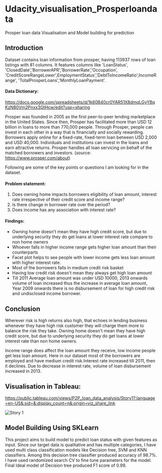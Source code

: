 # Udacity_visualisation_Prosperloandata
Prosper loan data Visualisation and Model building for prediction

## Introduction

Dataset contains loan information from prosper, having 113937 rows of loan listings with 81 columns.
It features columns like 'LoanStatus', 'ClosedDate','BorrowerAPR','BorrowerRate','Occupation', 'CreditScoreRangeLower',EmploymentStatus','DebtToIncomeRatio',IncomeRange',
'TotalProsperLoans','MonthlyLoanPayment'.

#### Data Dictionary:

https://docs.google.com/spreadsheets/d/1k60B40cr0YAR51X8dmqLGyYBqKzN80Vm2Pnxx3GtHcw/edit?usp=sharing


Prosper was founded in 2005 as the first peer-to-peer lending marketplace in the United States. Since then, Prosper has facilitated more than USD 12 billion in loans to more than 770,000 people.
Through Prosper, people can invest in each other in a way that is financially and socially rewarding. Borrowers apply online for a fixed-rate, fixed-term loan between USD 2,000 and USD 40,000. Individuals and institutions can invest in the loans and earn attractive returns. Prosper handles all loan servicing on behalf of the matched borrowers and investors. 
(source: https://www.prosper.com/about)


Following are some of the key points or questions I am looking for in the dataset.
#### Problem statement:
1. Does owning home impacts borrowers eligibility of loan amount, interest rate irrespective of their credit score and income range?
2. Is there change in borrower rate over the period?
3. Does income has any association with interest rate?

#### Findings:
- Owning home doesn't mean they have high credit score, but due to underlying security they do get loans at lower interest rate compare to non home owners
- Whoever falls in higher income range gets higher loan amount than their counterparts
- Facet plot helps to see people with lower income gets less loan amount with higher interest rate.
- Most of the borrowers falls in medium credit risk basket
- Having low credit risk doesn't mean they always get high loan amount
- Till 2011 Average loan amount was under USD 10000, 2013 onwards volume of loan increased thus the increase in average loan amount, Year 2009 onwards there is no disbursement of loan for high credit risk and undisclosed income borrower.

## Conclusion
   Wherever risk is high returns also high, that echoes in lending business whenever they have high risk customer they will charge them more to balance the risk they take. Owning home doesn't mean they have high credit score, but due to underlying security they do get loans at lower interest rate than non home owners.

   Income range does affect the loan amount they receive, low income people get less loan amount. Here in our dataset most of the borrowers are employed and have medium credit risk.Interest rate increased till 2011, then it declines. Due to decrease in interest rate, volume of loan disbursement increased in 2013.



 ## Visualisation in Tableau:
   https://public.tableau.com/views/P2P_loan_data_analysis/Story1?:language=en-US&:sid=&:display_count=n&:origin=viz_share_link



   ![Story 1](https://github.com/MorningDewDelight/Udacity_visualisation_Prosperloandata/assets/112013346/645c44b9-6157-458d-b689-b0be87194a5f)



## Model Building Using SKLearn
This project aims to build model to predict loan status with given features as input. Since our target data is qualitative and has multiple categories, 
I have used multi class classification models like Decision tree, SVM and KNN classifiers. Among this decision tree classifier produced accuracy of 98.7%.
I have used randomized search CV to fine tune parameters for the model. Final Ideal model of Decision tree produced F1 score of 0.99.
